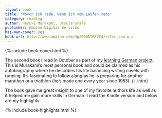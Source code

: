 ```yaml
---
layout: book
title: "Wovon ich rede, wenn ich vom Laufen rede"
category: reading
author: Haruki Murakami, Ursula Gräfe
publisher: Amazon Digital Services
has-own-cover: yes
book-url: http://www.amazon.com/dp/B005IF8VE4/ref=r_soa_w_d
---
```

{% include book-cover.html %}

The second book I read in October as part of my [learning German project]. This is Murakami’s most personal book and could be claimed as his autobiography where he describes his life balancing writing novels with running. It’s fascinating to follow along as he is preparing for another marathon or a triathlon (he’s made one every year since 1983).
{: .intro}

The book gave me great insight to one of my favorite authors life as well as it helped me gain more skills in German. I read the Kindle version and below are my highlights.

{% include book-highlights.html %}

[learning German project]: http://holmberg.io/writing/a-month-of-german/
